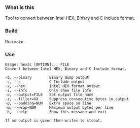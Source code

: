### What is this

Tool to convert between Intel HEX, Binary and C Include format.

### Build

Run `make`.

### Use

```
Usage: hex2c [OPTION]... FILE
Convert between Intel HEX, Binary and C Include format.

-b, --binary        Binary dump output
-c, --c             C Include output
-x, --hex           Intel HEX format output
-i, --info          Only show file info
-o, --output=FILE   Set output file name
-z, --filler=XX     Suppress consecutive bytes in output
-p, --padding=NUM   Extra space on line
-w, --wrap=NUM      Maximum output bytes per line
-h, --help          Show this message and exit

If no output is given then writes to stdout.
```
